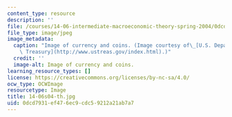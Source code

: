 ```yaml
---
content_type: resource
description: ''
file: /courses/14-06-intermediate-macroeconomic-theory-spring-2004/0dcd7931ef476ec9cdc59212a21ab7a7_14-06s04-th.jpg
file_type: image/jpeg
image_metadata:
  caption: "Image of currency and coins. (Image courtesy of\_[U.S. Department of the\
    \ Treasury](http://www.ustreas.gov/index.html).)"
  credit: ''
  image-alt: Image of currency and coins.
learning_resource_types: []
license: https://creativecommons.org/licenses/by-nc-sa/4.0/
ocw_type: OCWImage
resourcetype: Image
title: 14-06s04-th.jpg
uid: 0dcd7931-ef47-6ec9-cdc5-9212a21ab7a7
---
```

